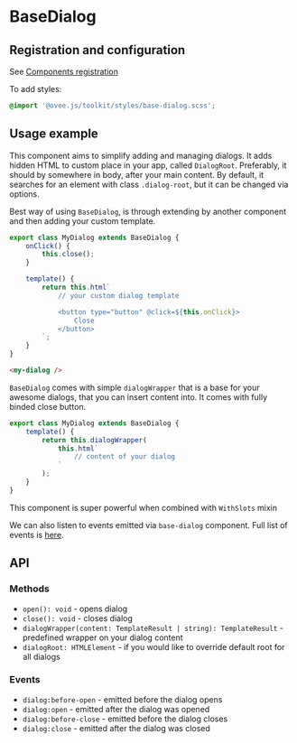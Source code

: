 # BaseDialog

## Registration and configuration

See [Components registration](/docs/registration.md#components)

To add styles:
```scss
@import '@ovee.js/toolkit/styles/base-dialog.scss';
```

## Usage example

This component aims to simplify adding and managing dialogs. It adds hidden HTML to custom place in your app, called `DialogRoot`. Preferably, it should by somewhere in body, after your main content. By default, it searches for an element with class `.dialog-root`, but it can be changed via options.

Best way of using `BaseDialog`, is through extending by another component and then adding your custom template.

```ts
export class MyDialog extends BaseDialog {
	onClick() {
		this.close();
	}

	template() {
		return this.html`
			// your custom dialog template

			<button type="button" @click=${this.onClick}>
				Close
			</button>
		`;
	}
}
```

```html
<my-dialog />
```

`BaseDialog` comes with simple `dialogWrapper` that is a base for your awesome dialogs, that you can insert content into. It comes with fully binded close button.

```ts
export class MyDialog extends BaseDialog {
	template() {
		return this.dialogWrapper(
			this.html`
				// content of your dialog
			`
		);
	}
}
```

This component is super powerful when combined with `WithSlots` mixin

<!-- TODO: continued when mixin is added -->

We can also listen to events emitted via `base-dialog` component. Full list of events is [here](#events).

## API

### Methods

 - `open(): void` - opens dialog
 - `close(): void` - closes dialog
 - `dialogWrapper(content: TemplateResult | string): TemplateResult` - predefined wrapper on your dialog content
 - `dialogRoot: HTMLElement` - if you would like to override default root for all dialogs


### Events

 - `dialog:before-open` - emitted before the dialog opens
 - `dialog:open` - emitted after the dialog was opened
 - `dialog:before-close` - emitted before the dialog closes
 - `dialog:close` - emitted after the dialog was closed
